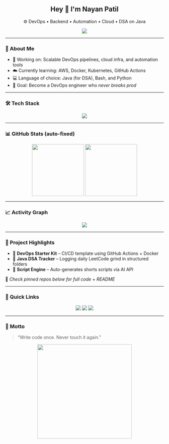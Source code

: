 <h2 align="center">Hey 👋 I'm Nayan Patil</h2>
<p align="center">⚙️ DevOps • Backend • Automation • Cloud • DSA on Java</p>

<p align="center">
  <img src="https://readme-typing-svg.demolab.com?font=Fira+Code&size=20&pause=1000&center=true&vCenter=true&color=00FFFF&width=420&lines=Code.+Automate.+Scale.;Building+Infra+That+Just+Works.;Pushing+One+Commit+at+a+Time." />
</p>

---

### 🧠 About Me

- 🔧 Working on: Scalable DevOps pipelines, cloud infra, and automation tools  
- ☁️ Currently learning: AWS, Docker, Kubernetes, GitHub Actions  
- 💻 Language of choice: Java (for DSA), Bash, and Python  
- 🧠 Goal: Become a DevOps engineer who *never breaks prod*

---

### 🛠️ Tech Stack

<p align="center">
  <img src="https://skillicons.dev/icons?i=aws,docker,kubernetes,githubactions,linux,bash,java,py,html,css,js,git,vscode" />
</p>

---

### 📊 GitHub Stats (auto-fixed)

<div align="center">
  <img src="https://github-readme-stats.vercel.app/api?username=nayanpatil&show_icons=true&theme=tokyonight&hide_border=true&count_private=true" height="165">
  <img src="https://github-readme-streak-stats.herokuapp.com?user=nayanpatil&theme=tokyonight&hide_border=true" height="165">
</div>



---

### 📈 Activity Graph

<p align="center">
  <img src="https://github-readme-activity-graph.vercel.app/graph?username=nayanpatil&theme=react-dark&hide_border=true">
</p>

---

### 📂 Project Highlights

- 🔹 **DevOps Starter Kit** – CI/CD template using GitHub Actions + Docker  
- 🔹 **Java DSA Tracker** – Logging daily LeetCode grind in structured folders  
- 🔹 **Script Engine** – Auto-generates shorts scripts via AI API  

📌 _Check pinned repos below for full code + README_

---

### 🧭 Quick Links

<p align="center">
  <a href="https://linkedin.com/in/nayanpatil22"><img src="https://img.shields.io/badge/LinkedIn-blue?style=for-the-badge&logo=linkedin&logoColor=white"></a>
  <a href="mailto:nayanpatilofficial@gmail.com"><img src="https://img.shields.io/badge/Email-red?style=for-the-badge&logo=gmail&logoColor=white"></a>
  <a href="https://github.com/nayanpatil22"><img src="https://img.shields.io/badge/GitHub-181717?style=for-the-badge&logo=github&logoColor=white"></a>
</p>

---

### 🧘 Motto

> “Write code once. Never touch it again.”

<p align="center">
  <img src="https://raw.githubusercontent.com/rahulbanerjee26/githubProfileReadmeGenerator/main/gifs/code.gif" width="300" />
</p>
